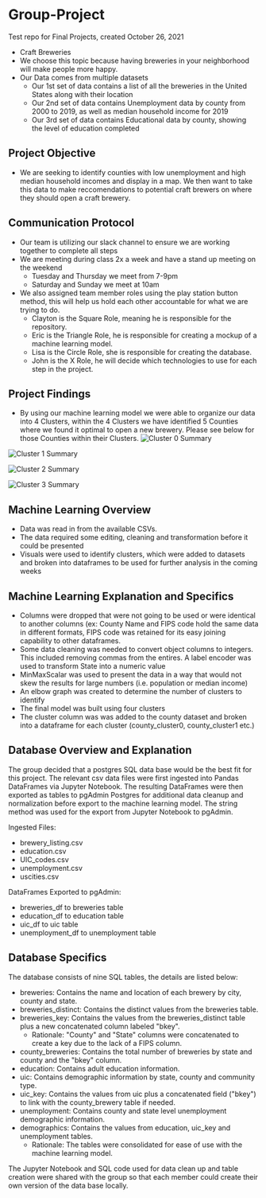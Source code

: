 # Group-Project
Test repo for Final Projects, created October 26, 2021

- Craft Breweries
- We choose this topic because having breweries in your neighborhood will make people more happy.
- Our Data comes from multiple datasets
  - Our 1st set of data contains a list of all the breweries in the United States along with their location
  - Our 2nd set of data contains Unemployment data by county from 2000 to 2019, as well as median household income for 2019
  - Our 3rd set of data contains Educational data by county, showing the level of education completed
 
## Project Objective 
- We are seeking to identify counties with low unemployment and high median household incomes and display in a map. We then want to take this data to make reccomendations to potential craft brewers on where they should open a craft brewery.

## Communication Protocol 
- Our team is utilizing our slack channel to ensure we are working together to complete all steps
- We are meeting during class 2x a week and have a stand up meeting on the weekend
  - Tuesday and Thursday we meet from 7-9pm
  - Saturday and Sunday we meet at 10am 
- We also assigned team member roles using the play station button method, this will help us hold each other accountable for what we are trying to do.
  - Clayton is the Square Role, meaning he is responsible for the repository. 
  - Eric is the Triangle Role, he is responsible for creating a mockup of a machine learning model.
  - Lisa is the Circle Role, she is responsible for creating the database.
  - John is the X Role, he will decide which technologies to use for each step in the project.

## Project Findings
- By using our machine learning model we were able to organize our data into 4 Clusters, within the 4 Clusters we have identified 5 Counties where we found it optimal to open a new brewery. Please see below for those Counties within their Clusters.
![Cluster 0 Summary](https://user-images.githubusercontent.com/79228491/141518522-4803c452-af6b-4373-b87a-228eef4b71a0.PNG)

![Cluster 1 Summary](https://user-images.githubusercontent.com/79228491/141518535-d8df0531-1604-4cb9-b566-27649caa1d13.PNG)

![Cluster 2 Summary](https://user-images.githubusercontent.com/79228491/141518545-51ff91db-591f-4e3d-b5ae-f41cc3293ad7.PNG)

![Cluster 3 Summary](https://user-images.githubusercontent.com/79228491/141518549-232a9a8b-81e4-4bb0-aa4f-daedb3cf52d8.PNG)

## Machine Learning Overview
- Data was read in from the available CSVs.
- The data required some editing, cleaning and transformation before it could be presented
- Visuals were used to identify clusters, which were added to datasets and broken into dataframes to be used for further analysis in the coming weeks

## Machine Learning Explanation and Specifics
- Columns were dropped that were not going to be used or were identical to another columns (ex: County Name and FIPS code hold the same data in different formats, FIPS code was retained for its easy joining capability to other dataframes.
- Some data cleaning was needed to convert object columns to integers. This included removing commas from the entires. A label encoder was used to transform State into a numeric value
- MinMaxScalar was used to present the data in a way that would not skew the results for large numbers (i.e. population or median income)
- An elbow graph was created to determine the number of clusters to identify
- The final model was built using four clusters
- The cluster column was was added to the county dataset and broken into a dataframe for each cluster (county_cluster0, county_cluster1 etc.)

## Database Overview and Explanation
The group decided that a postgres SQL data base would be the best fit for this project. The relevant csv data files were first ingested into Pandas DataFrames via Jupyter Notebook. The resulting DataFrames were then exported as tables to pgAdmin Postgres for additional data cleanup and normalization before export to the machine learning model. The string method was used for the export from Jupyter Notebook to pgAdmin.

Ingested Files:
- brewery_listing.csv
- education.csv
- UIC_codes.csv
- unemployment.csv
- uscities.csv

DataFrames Exported to pgAdmin:
- breweries_df to breweries table
- education_df to education table
- uic_df to uic table
- unemployment_df to unemployment table

## Database Specifics
The database consists of nine SQL tables, the details are listed below:
- breweries: Contains the name and location of each brewery by city, county and state. 
- breweries_distinct: Contains the distinct values from the breweries table.
- breweries_key: Contains the values from the breweries_distinct table plus a new concatenated column labeled "bkey". 
  - Rationale: "County" and "State" columns were concatenated to create a key due to the lack of a FIPS column.
- county_breweries: Contains the total number of breweries by state and county and the "bkey" column. 
- education: Contains adult education information.
- uic: Contains demographic information by state, county and community type.
- uic_key: Contains the values from uic plus a concatenated field ("bkey") to link with the county_brewery table if needed.
- unemployment: Contains county and state level unemployment demographic information. 
- demographics: Contains the values from education, uic_key and unemployment tables. 
  - Rationale: The tables were consolidated for ease of use with the machine learning model.
 
 The Jupyter Notebook and SQL code used for data clean up and table creation were shared with the group so that each member could create their own version of the data base locally.








